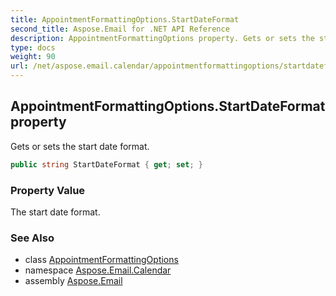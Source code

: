 ```yaml
---
title: AppointmentFormattingOptions.StartDateFormat
second_title: Aspose.Email for .NET API Reference
description: AppointmentFormattingOptions property. Gets or sets the start date format
type: docs
weight: 90
url: /net/aspose.email.calendar/appointmentformattingoptions/startdateformat/
---
```

## AppointmentFormattingOptions.StartDateFormat property

Gets or sets the start date format.

```csharp
public string StartDateFormat { get; set; }
```

### Property Value

The start date format.

### See Also

* class [AppointmentFormattingOptions](../)
* namespace [Aspose.Email.Calendar](../../appointmentformattingoptions/)
* assembly [Aspose.Email](../../../)


